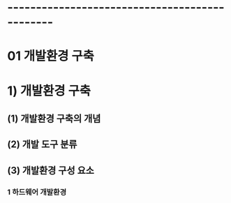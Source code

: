 # ----------------------------------------------

# 01 개발환경 구축

# 1) 개발환경 구축

## (1) 개발환경 구축의 개념



## (2) 개발 도구 분류



## (3) 개발환경 구성 요소

### 1 하드웨어 개발환경

